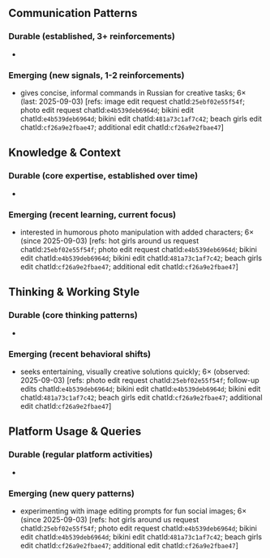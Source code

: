 ## Communication Patterns
### Durable (established, 3+ reinforcements)
-

### Emerging (new signals, 1-2 reinforcements)
- gives concise, informal commands in Russian for creative tasks; 6× (last: 2025-09-03) [refs: image edit request chatId:`25ebf02e55f54f`; photo edit request chatId:`e4b539deb6964d`; bikini edit chatId:`e4b539deb6964d`; bikini edit chatId:`481a73c1af7c42`; beach girls edit chatId:`cf26a9e2fbae47`; additional edit chatId:`cf26a9e2fbae47`]

## Knowledge & Context
### Durable (core expertise, established over time)
-

### Emerging (recent learning, current focus)
- interested in humorous photo manipulation with added characters; 6× (since 2025-09-03) [refs: hot girls around us request chatId:`25ebf02e55f54f`; photo edit request chatId:`e4b539deb6964d`; bikini edit chatId:`e4b539deb6964d`; bikini edit chatId:`481a73c1af7c42`; beach girls edit chatId:`cf26a9e2fbae47`; additional edit chatId:`cf26a9e2fbae47`]

## Thinking & Working Style
### Durable (core thinking patterns)
-

### Emerging (recent behavioral shifts)
- seeks entertaining, visually creative solutions quickly; 6× (observed: 2025-09-03) [refs: photo edit request chatId:`25ebf02e55f54f`; follow-up edits chatId:`e4b539deb6964d`; bikini edit chatId:`e4b539deb6964d`; bikini edit chatId:`481a73c1af7c42`; beach girls edit chatId:`cf26a9e2fbae47`; additional edit chatId:`cf26a9e2fbae47`]

## Platform Usage & Queries
### Durable (regular platform activities)
-

### Emerging (new query patterns)
- experimenting with image editing prompts for fun social images; 6× (since 2025-09-03) [refs: hot girls around us request chatId:`25ebf02e55f54f`; photo edit request chatId:`e4b539deb6964d`; bikini edit chatId:`e4b539deb6964d`; bikini edit chatId:`481a73c1af7c42`; beach girls edit chatId:`cf26a9e2fbae47`; additional edit chatId:`cf26a9e2fbae47`]